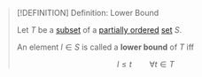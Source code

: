 >[!DEFINITION] Definition: Lower Bound
>
>Let $T$ be a [subset](../../Subset.md) of a [partially ordered](../Partial%20Order.md) [set](../../Set.md) $S$.
>
>An element $l \in S$ is called a **lower bound** of $T$ iff
>
>$$
>l \le t \qquad \forall t\in T
>$$
>
